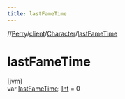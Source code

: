 ```yaml
---
title: lastFameTime
---
```

//[Perry](../../../index.html)/[client](../index.html)/[Character](index.html)/[lastFameTime](last-fame-time.html)



# lastFameTime



[jvm]\
var [lastFameTime](last-fame-time.html): [Int](https://kotlinlang.org/api/latest/jvm/stdlib/kotlin/-int/index.html) = 0





